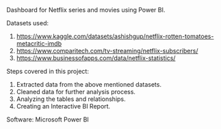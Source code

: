 Dashboard for Netflix series and movies using Power BI. 

Datasets used:
1)  https://www.kaggle.com/datasets/ashishgup/netflix-rotten-tomatoes-metacritic-imdb
2)  https://www.comparitech.com/tv-streaming/netflix-subscribers/
3)  https://www.businessofapps.com/data/netflix-statistics/

Steps covered in this project:
1)  Extracted data from the above mentioned datasets.
2)  Cleaned data for further analysis process.
3)  Analyzing the tables and relationships.
4)  Creating an Interactive BI Report.

Software: 
Microsoft Power BI
